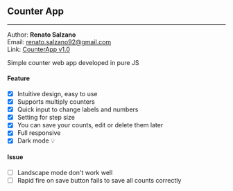 ## Counter App

---

Author: **Renato Salzano**  
Email: [renato.salzano92@gmail.com](mailto:renato.salzano92@gmail.com)  
Link: [CounterApp v1.0](https://renatosalzano.github.io/counter_app/)

Simple counter web app developed in pure JS

#### Feature

- [x] Intuitive design, easy to use
- [x] Supports multiply counters
- [x] Quick input to change labels and numbers
- [x] Setting for step size
- [x] You can save your counts, edit or delete them later
- [x] Full responsive
- [x] Dark mode :bulb:

#### Issue

- [ ] Landscape mode don't work well
- [ ] Rapid fire on save button fails to save all counts correctly
